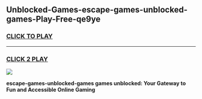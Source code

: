 
## Unblocked-Games-escape-games-unblocked-games-Play-Free-qe9ye
<h3>
<a href="https://premium76.site?title=escape-games-unblocked-games&ref=10A">CLICK TO PLAY</a></h3>
<hr>

<h3>
<a href="https://premium76.site?title=escape-games-unblocked-games&ref=10A">CLICK 2 PLAY</a>
  
</h3>

<a href="https://premium76.site?title=escape-games-unblocked-games&ref=10A"><img src="https://clearcache.store/games.png"></a>


**escape-games-unblocked-games games unblocked: Your Gateway to Fun and Accessible Online Gaming**
